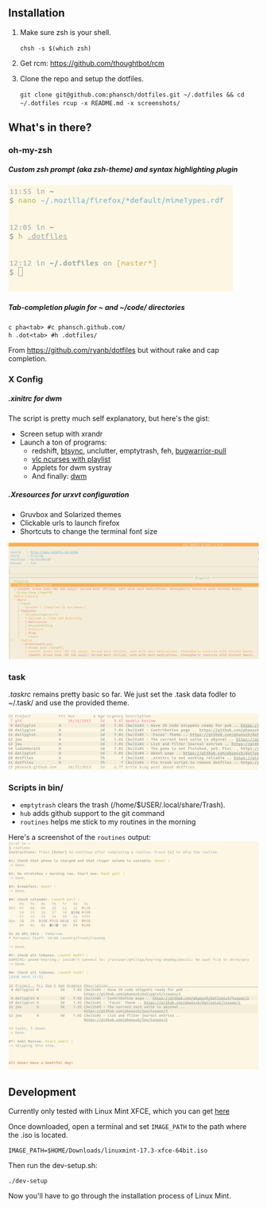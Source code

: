 ## Installation

1. Make sure zsh is your shell.

    `chsh -s $(which zsh)`

2. Get rcm: https://github.com/thoughtbot/rcm

3. Clone the repo and setup the dotfiles.

    `git clone git@github.com:phansch/dotfiles.git ~/.dotfiles && cd ~/.dotfiles
    rcup -x README.md -x screenshots/`

## What's in there?
### oh-my-zsh

##### Custom zsh prompt (aka zsh-theme) and syntax highlighting plugin

![zsh prompt](screenshots/screen-zsh1.png)

##### Tab-completion plugin for ~ and ~/code/ directories
    c pha<tab> #c phansch.github.com/
    h .dot<tab> #h .dotfiles/

From https://github.com/ryanb/dotfiles but without rake and cap completion.
### X Config

##### .xinitrc for dwm
The script is pretty much self explanatory, but here's the gist:

 * Screen setup with xrandr
 * Launch a ton of programs:
   * redshift, [btsync](http://labs.bittorrent.com/experiments/sync.html), unclutter, emptytrash, feh, [bugwarrior-pull](https://github.com/ralphbean/bugwarrior)
   * [vlc ncurses with playlist](http://www.videolan.org/doc/play-howto/en/ch04.html#id590986)
   * Applets for dwm systray
   * And finally: [dwm](http://dwm.suckless.org/)

##### .Xresources for urxvt configuration
 * Gruvbox and Solarized themes
 * Clickable urls to launch firefox
 * Shortcuts to change the terminal font size

![vlc ncurses](screenshots/screen-vlc.png)

### task
*.taskrc* remains pretty basic so far. We just set the .task data fodler to ~/.task/ and use the provided theme.

![task shell](screenshots/screen-task.png)

### Scripts in bin/
 
  * `emptytrash` clears the trash (/home/$USER/.local/share/Trash). 
  * `hub` adds github support to the git command
  * `routines` helps me stick to my routines in the morning

Here's a screenshot of the `routines` output:
![routines](screenshots/routines.png)

## Development

Currently only tested with Linux Mint XFCE, which you can get [here](https://linuxmint.com/edition.php?id=214)

Once downloaded, open a terminal and set `IMAGE_PATH` to the path where the .iso is located.

    IMAGE_PATH=$HOME/Downloads/linuxmint-17.3-xfce-64bit.iso

Then run the dev-setup.sh:

    ./dev-setup

Now you'll have to go through the installation process of Linux Mint.
